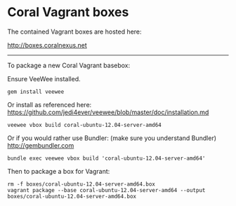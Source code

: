 
# Coral Vagrant boxes

The contained Vagrant boxes are hosted here:

http://boxes.coralnexus.net

---

To package a new Coral Vagrant basebox:

Ensure VeeWee installed.

    gem install veewee

Or install as referenced here:
https://github.com/jedi4ever/veewee/blob/master/doc/installation.md

    veewee vbox build coral-ubuntu-12.04-server-amd64
    
Or if you would rather use Bundler: (make sure you understand Bundler)
http://gembundler.com

    bundle exec veewee vbox build 'coral-ubuntu-12.04-server-amd64'
    
Then to package a box for Vagrant:

    rm -f boxes/coral-ubuntu-12.04-server-amd64.box
    vagrant package --base coral-ubuntu-12.04-server-amd64 --output boxes/coral-ubuntu-12.04-server-amd64.box
